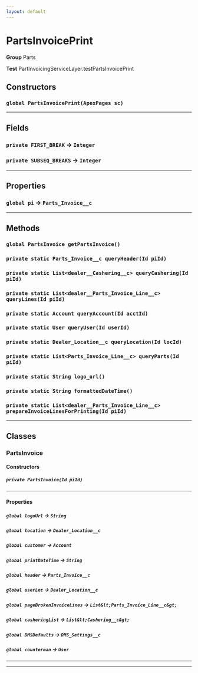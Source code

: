 ```yaml
---
layout: default
---
```

# PartsInvoicePrint



**Group** Parts


**Test** PartInvoicingServiceLayer.testPartsInvoicePrint

## Constructors
### `global PartsInvoicePrint(ApexPages sc)`
---
## Fields

### `private FIRST_BREAK` → `Integer`


### `private SUBSEQ_BREAKS` → `Integer`


---
## Properties

### `global pi` → `Parts_Invoice__c`


---
## Methods
### `global PartsInvoice getPartsInvoice()`
### `private static Parts_Invoice__c queryHeader(Id piId)`
### `private static List<dealer__Cashering__c> queryCashering(Id piId)`
### `private static List<dealer__Parts_Invoice_Line__c> queryLines(Id piId)`
### `private static Account queryAccount(Id acctId)`
### `private static User queryUser(Id userId)`
### `private static Dealer_Location__c queryLocation(Id locId)`
### `private static List<Parts_Invoice_Line__c> queryParts(Id piId)`
### `private static String logo_url()`
### `private static String formattedDateTime()`
### `private static List<dealer__Parts_Invoice_Line__c> prepareInvoiceLinesForPrinting(Id piId)`
---
## Classes
### PartsInvoice
#### Constructors
##### `private PartsInvoice(Id piId)`
---
#### Properties

##### `global logoUrl` → `String`


##### `global location` → `Dealer_Location__c`


##### `global customer` → `Account`


##### `global printDateTime` → `String`


##### `global header` → `Parts_Invoice__c`


##### `global userLoc` → `Dealer_Location__c`


##### `global pageBrokenInvoiceLines` → `List&lt;Parts_Invoice_Line__c&gt;`


##### `global casheringList` → `List&lt;Cashering__c&gt;`


##### `global DMSDefaults` → `DMS_Settings__c`


##### `global counterman` → `User`


---

---
